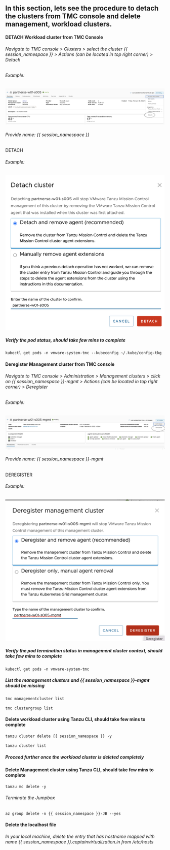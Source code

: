 ## In this section, lets see the procedure to detach the clusters from TMC console and delete management, workload clusters. 

#### DETACH Workload cluster from TMC Console

###### Navigate to TMC console > Clusters > select the cluster {{ session_namespace }} > Actions (can be located in top right corner) > Detach 

###### Example: 

![Application](images/TMC-26.png)

###### Provide name: {{ session_namespace }}

DETACH

###### Example: 

![Application](images/TMC-27.png)

##### Verify the pod status, should take few mins to complete

```execute
kubectl get pods -n vmware-system-tmc --kubeconfig ~/.kube/config-tkg
```

#### Deregister Management cluster from TMC console

###### Navigate to TMC console > Administration > Management clusters > click on {{ session_namespace }}-mgmt > Actions (can be located in top right corner) > Deregister 

###### Example: 

![Application](images/TMC-28.png)

###### Provide name: {{ session_namespace }}-mgmt

DEREGISTER

###### Example: 

![Application](images/TMC-29.png)

##### Verify the pod termination status in management cluster context, should take few mins to complete

```execute-2
kubectl get pods -n vmware-system-tmc
```

##### List the management clusters and {{ session_namespace }}-mgmt should be missing

```execute
tmc managementcluster list
```

```execute
tmc clustergroup list
```

#### Delete workload cluster using Tanzu CLI, should take few mins to complete

```execute-2
tanzu cluster delete {{ session_namespace }} -y
```

```execute-2
tanzu cluster list
```

##### Proceed further once the workload cluster is deleted completely

#### Delete Management cluster using Tanzu CLI, should take few mins to complete

```execute-2
tanzu mc delete -y
```

###### Terminate the Jumpbox

```execute-1
az group delete -n {{ session_namespace }}-JB --yes
```

#### Delete the localhost file

###### In your local machine, delete the entry that has hostname mapped with name {{ session_namespace }}.captainvirtualization.in from /etc/hosts
